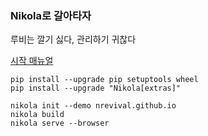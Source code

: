 ### Nikola로 갈아타자
루비는 깔기 싫다, 관리하기 귀찮다 


[시작 매뉴얼](https://getnikola.com/getting-started.html)

```
pip install --upgrade pip setuptools wheel
pip install --upgrade "Nikola[extras]"

nikola init --demo nrevival.github.io
nikola build
nikola serve --browser
```

